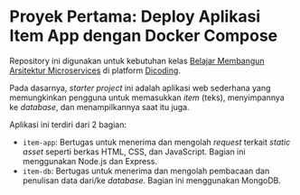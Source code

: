 # Proyek Pertama: Deploy Aplikasi Item App dengan Docker Compose

Repository ini digunakan untuk kebutuhan kelas [Belajar Membangun Arsitektur Microservices](https://www.dicoding.com/academies/433) di platform [Dicoding](https://dicoding.com).

Pada dasarnya, _starter project_ ini adalah aplikasi web sederhana yang memungkinkan pengguna untuk memasukkan _item_ (teks), menyimpannya ke _database_, dan menampilkannya saat itu juga.

Aplikasi ini terdiri dari 2 bagian:
- `item-app`: Bertugas untuk menerima dan mengolah _request_ terkait _static asset_ seperti berkas HTML, CSS, dan JavaScript. Bagian ini menggunakan Node.js dan Express.
- `item-db`: Bertugas untuk menerima dan mengolah pembacaan dan penulisan data dari/ke _database_. Bagian ini menggunakan MongoDB.
